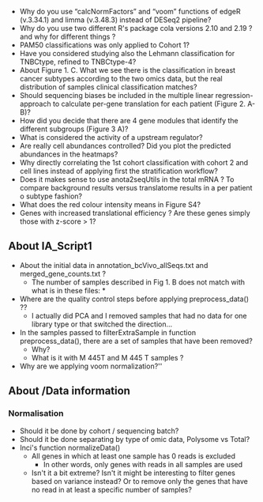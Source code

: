* Why do you use “calcNormFactors” and “voom” functions of edgeR (v.3.34.1) and limma (v.3.48.3) instead of DESeq2 pipeline?
* Why do you use two different R's package cola versions 2.10 and 2.19 ? and why for different things ?
* PAM50 classifications was only applied to Cohort 1?
* Have you considered studying also the Lehmann classification for TNBCtype, refined to TNBCtype-4? 
* About Figure 1. C. What we see there is the classification in breast cancer subtypes according to the two omics data, but the real distribution of samples clinical classification matches?
* Should sequencing biases be included in the multiple linear regression-approach to calculate per-gene translation for each patient (Figure 2. A-B)? 
* How did you decide that there are 4 gene modules that identify the different subgroups (Figure 3 A)? 
* What is considered the activity of a upstream regulator?
* Are really cell abundances controlled? Did you plot the predicted abundances in the heatmaps?
* Why directly correlating the 1st cohort classification with cohort 2 and cell lines instead of applying first the stratification workflow?  
* Does it makes sense to use anota2seqUtils in the total mRNA ? To compare background results versus translatome results in a per patient o subtype fashion?
* What does the red colour intensity means in Figure S4?
* Genes with increased translational efficiency ? Are these genes simply those with z-score > 1? 

## About IA_Script1

* About the initial data in annotation_bcVivo_allSeqs.txt and merged_gene_counts.txt ?
	* The number of samples described in Fig 1. B does not match with what is in these files:
		* 
* Where are the quality control steps before applying preprocess_data() ??
	* I actually did PCA and I removed samples that had no data for one library type or that switched the direction…
* In the samples passed to filterExtraSample in function preprocess_data(), there are a set of samples that have been removed?
	* Why?
	* What is it with M 445T and M 445 T samples ?
* Why are we applying voom normalization?''

## About /Data information

### Normalisation 
- Should it be done by cohort / sequencing batch?
- Should it be done separating by type of omic data, Polysome vs Total? 
- Inci's function normalizeData() 
	- All genes in which at least one sample has 0 reads is excluded
		- In other words, only genes with reads in all samples are used
	- Isn't it a bit extreme? Isn't it might be interesting to filter genes based on variance instead? Or to remove only the genes that have no read in at least a specific number of samples?

